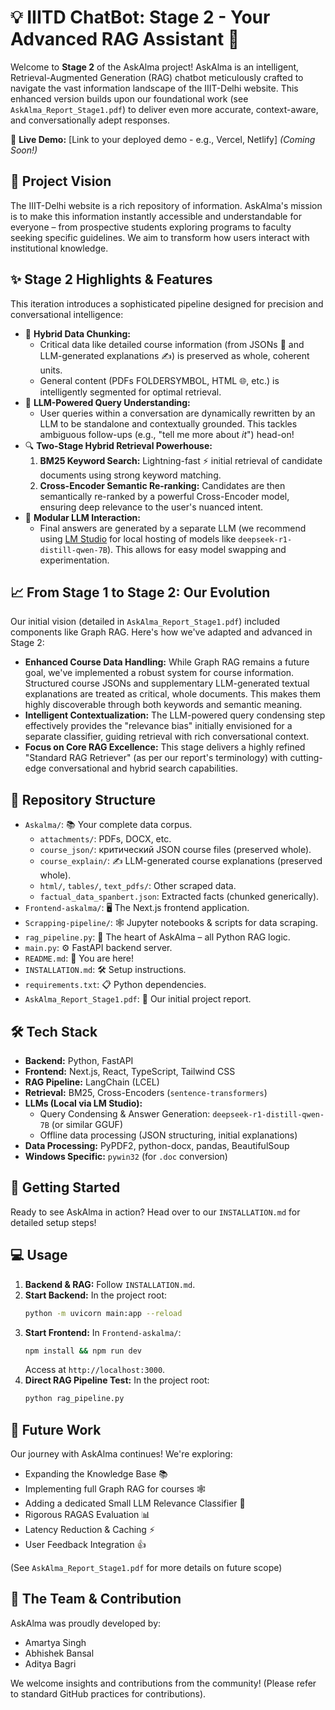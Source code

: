 # 💡 IIITD ChatBot: Stage 2 - Your Advanced RAG Assistant 🚀

Welcome to **Stage 2** of the AskAlma project! AskAlma is an intelligent, Retrieval-Augmented Generation (RAG) chatbot meticulously crafted to navigate the vast information landscape of the IIIT-Delhi website. This enhanced version builds upon our foundational work (see `AskAlma_Report_Stage1.pdf`) to deliver even more accurate, context-aware, and conversationally adept responses.

🔗 **Live Demo:** [Link to your deployed demo - e.g., Vercel, Netlify] *(Coming Soon!)*

## 🌟 Project Vision

The IIIT-Delhi website is a rich repository of information. AskAlma's mission is to make this information instantly accessible and understandable for everyone – from prospective students exploring programs to faculty seeking specific guidelines. We aim to transform how users interact with institutional knowledge.

## ✨ Stage 2 Highlights & Features

This iteration introduces a sophisticated pipeline designed for precision and conversational intelligence:

*   🧩 **Hybrid Data Chunking:**
    *   Critical data like detailed course information (from JSONs 📄 and LLM-generated explanations ✍️) is preserved as whole, coherent units.
    *   General content (PDFs  FOLDERSYMBOL, HTML 🌐, etc.) is intelligently segmented for optimal retrieval.
*   🧠 **LLM-Powered Query Understanding:**
    *   User queries within a conversation are dynamically rewritten by an LLM to be standalone and contextually grounded. This tackles ambiguous follow-ups (e.g., "tell me more about *it*") head-on!
*   🔍 **Two-Stage Hybrid Retrieval Powerhouse:**
    1.  **BM25 Keyword Search:** Lightning-fast ⚡ initial retrieval of candidate documents using strong keyword matching.
    2.  **Cross-Encoder Semantic Re-ranking:** Candidates are then semantically re-ranked by a powerful Cross-Encoder model, ensuring deep relevance to the user's nuanced intent.
*   🤖 **Modular LLM Interaction:**
    *   Final answers are generated by a separate LLM (we recommend using [LM Studio](https://lmstudio.ai/) for local hosting of models like `deepseek-r1-distill-qwen-7B`). This allows for easy model swapping and experimentation.

## 📈 From Stage 1 to Stage 2: Our Evolution

Our initial vision (detailed in `AskAlma_Report_Stage1.pdf`) included components like Graph RAG. Here's how we've adapted and advanced in Stage 2:

*   **Enhanced Course Data Handling:** While Graph RAG remains a future goal, we've implemented a robust system for course information. Structured course JSONs and supplementary LLM-generated textual explanations are treated as critical, whole documents. This makes them highly discoverable through both keywords and semantic meaning.
*   **Intelligent Contextualization:** The LLM-powered query condensing step effectively provides the "relevance bias" initially envisioned for a separate classifier, guiding retrieval with rich conversational context.
*   **Focus on Core RAG Excellence:** This stage delivers a highly refined "Standard RAG Retriever" (as per our report's terminology) with cutting-edge conversational and hybrid search capabilities.

## 📂 Repository Structure

*   `Askalma/`: 📚 Your complete data corpus.
    *   `attachments/`: PDFs, DOCX, etc.
    *   `course_json/`:  критический JSON course files (preserved whole).
    *   `course_explain/`: ✍️ LLM-generated course explanations (preserved whole).
    *   `html/`, `tables/`, `text_pdfs/`: Other scraped data.
    *   `factual_data_spanbert.json`: Extracted facts (chunked generically).
*   `Frontend-askalma/`: 🖥️ The Next.js frontend application.
*   `Scrapping-pipeline/`: 🕸️ Jupyter notebooks & scripts for data scraping.
*   `rag_pipeline.py`: 🐍 The heart of AskAlma – all Python RAG logic.
*   `main.py`: ⚙️ FastAPI backend server.
*   `README.md`: 📖 You are here!
*   `INSTALLATION.md`: 🛠️ Setup instructions.
*   `requirements.txt`: 📋 Python dependencies.
*   `AskAlma_Report_Stage1.pdf`: 📄 Our initial project report.

## 🛠️ Tech Stack

*   **Backend:** Python, FastAPI
*   **Frontend:** Next.js, React, TypeScript, Tailwind CSS
*   **RAG Pipeline:** LangChain (LCEL)
*   **Retrieval:** BM25, Cross-Encoders (`sentence-transformers`)
*   **LLMs (Local via LM Studio):**
    *   Query Condensing & Answer Generation: `deepseek-r1-distill-qwen-7B` (or similar GGUF)
    *   Offline data processing (JSON structuring, initial explanations)
*   **Data Processing:** PyPDF2, python-docx, pandas, BeautifulSoup
*   **Windows Specific:** `pywin32` (for `.doc` conversion)

## 🚀 Getting Started

Ready to see AskAlma in action? Head over to our `INSTALLATION.md` for detailed setup steps!

## 💻 Usage

1.  **Backend & RAG:** Follow `INSTALLATION.md`.
2.  **Start Backend:** In the project root:
    ```bash
    python -m uvicorn main:app --reload
    ```
3.  **Start Frontend:** In `Frontend-askalma/`:
    ```bash
    npm install && npm run dev
    ```
    Access at `http://localhost:3000`.
4.  **Direct RAG Pipeline Test:** In the project root:
    ```bash
    python rag_pipeline.py
    ```

## 🌱 Future Work

Our journey with AskAlma continues! We're exploring:
*   Expanding the Knowledge Base 📚
*   Implementing full Graph RAG for courses 🕸️
*   Adding a dedicated Small LLM Relevance Classifier 🎯
*   Rigorous RAGAS Evaluation 📊
*   Latency Reduction & Caching ⚡
*   User Feedback Integration 👍

(See `AskAlma_Report_Stage1.pdf` for more details on future scope)

## 🤝 The Team & Contribution

AskAlma was proudly developed by:
*   Amartya Singh
*   Abhishek Bansal
*   Aditya Bagri

We welcome insights and contributions from the community! (Please refer to standard GitHub practices for contributions).
